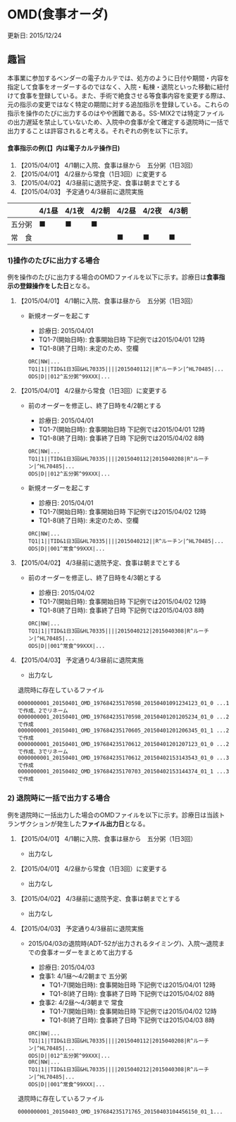# OMD(食事オーダ)
更新日: 2015/12/24

## 趣旨
本事業に参加するベンダーの電子カルテでは、処方のように日付や期間・内容を指定して食事をオーダーするのではなく、入院・転棟・退院といった移動に紐付けて食事を登録している。また、手術で絶食させる等食事内容を変更する際は、元の指示の変更ではなく特定の期間に対する追加指示を登録している。これらの指示を操作のたびに出力するのはやや困難である。SS-MIX2では特定ファイルの出力遅延を禁止していないため、入院中の食事が全て確定する退院時に一括で出力することは許容されると考える。それぞれの例を以下に示す。

#### 食事指示の例(【】内は電子カルテ操作日)
1. 【2015/04/01】 4/1朝に入院、食事は昼から　五分粥（1日3回）
2. 【2015/04/01】 4/2昼から常食（1日3回）に変更する
3. 【2015/04/02】 4/3昼前に退院予定、食事は朝までとする
4. 【2015/04/03】 予定通り4/3昼前に退院実施
 
||4/1昼|4/1夜|4/2朝|4/2昼|4/2夜|4/3朝|
|----|----|----|----|----|----|----|
|五分粥|■|■|■||||
|常　食||||■|■|■|


### 1)操作のたびに出力する場合
例を操作のたびに出力する場合のOMDファイルを以下に示す。診療日は**食事指示の登録操作をした日**となる。

1. 【2015/04/01】 4/1朝に入院、食事は昼から　五分粥（1日3回）

	* 新規オーダーを起こす

		* 診療日: 2015/04/01
    	* TQ1-7(開始日時): 食事開始日時 下記例では2015/04/01 12時
    	* TQ1-8(終了日時): 未定のため、空欄
    
    	```
    	ORC|NW|...
    	TQ1|1||TID&1日3回&HL70335||||2015040112||R^ルーチン|^HL70485|...
   		ODS|D||012^五分粥^99XXX|...
   		```

2. 【2015/04/01】 4/2昼から常食（1日3回）に変更する

	* 前のオーダーを修正し、終了日時を4/2朝とする 

		* 診療日: 2015/04/01
    	* TQ1-7(開始日時): 食事開始日時 下記例では2015/04/01 12時
    	* TQ1-8(終了日時): 食事終了日時 下記例では2015/04/02 8時
    
    	```
    	ORC|NW|...
    	TQ1|1||TID&1日3回&HL70335||||2015040112|2015040208|R^ルーチン|^HL70485|...
   		ODS|D||012^五分粥^99XXX|...
   		```
        
    * 新規オーダーを起こす

		* 診療日: 2015/04/01
    	* TQ1-7(開始日時): 食事開始日時 下記例では2015/04/02 12時
    	* TQ1-8(終了日時): 未定のため、空欄
    
    	```
    	ORC|NW|...
    	TQ1|1||TID&1日3回&HL70335||||2015040212||R^ルーチン|^HL70485|...
   		ODS|D||001^常食^99XXX|...
   		```

3. 【2015/04/02】 4/3昼前に退院予定、食事は朝までとする

	* 前のオーダーを修正し、終了日時を4/3朝とする

		* 診療日: 2015/04/02
    	* TQ1-7(開始日時): 食事開始日時 下記例では2015/04/02 12時
    	* TQ1-8(終了日時): 食事終了日時 下記例では2015/04/03 8時
    
    	```
    	ORC|NW|...
    	TQ1|1||TID&1日3回&HL70335||||2015040212|2015040308|R^ルーチン|^HL70485|...
   		ODS|D||001^常食^99XXX|...
   		```
        
4. 【2015/04/03】 予定通り4/3昼前に退院実施

	* 出力なし
    
	退院時に存在しているファイル
    	
    ```
  	0000000001_20150401_OMD_197684235170598_20150401091234123_01_0 ...1で作成、2でリネーム
	0000000001_20150401_OMD_197684235170598_20150401201205234_01_0 ...2で作成
	0000000001_20150401_OMD_197684235170605_20150401201206345_01_1 ...2で作成
    0000000001_20150401_OMD_197684235170612_20150401201207123_01_0 ...2で作成、3でリネーム
	0000000001_20150401_OMD_197684235170612_20150402153143543_01_0 ...3で作成
	0000000001_20150402_OMD_197684235170703_20150402153144374_01_1 ...3で作成
   	```
    
### 2) 退院時に一括で出力する場合
例を退院時に一括出力した場合のOMDファイルを以下に示す。診療日は当該トランザクションが発生した**ファイル出力日**となる。

1. 【2015/04/01】 4/1朝に入院、食事は昼から　五分粥（1日3回）

    * 出力なし

2. 【2015/04/01】 4/2昼から常食（1日3回）に変更する

    * 出力なし

3. 【2015/04/02】 4/3昼前に退院予定、食事は朝までとする

    * 出力なし

4. 【2015/04/03】 予定通り4/3昼前に退院実施

    * 2015/04/03の退院時(ADT-52が出力されるタイミング)、入院～退院までの食事オーダーをまとめて出力する

        * 診療日: 2015/04/03
        * 食事1: 4/1昼～4/2朝まで 五分粥
            * TQ1-7(開始日時): 食事開始日時 下記例では2015/04/01 12時
            * TQ1-8(終了日時): 食事終了日時 下記例では2015/04/02 8時
        * 食事2: 4/2昼～4/3朝まで 常食
            * TQ1-7(開始日時): 食事開始日時 下記例では2015/04/02 12時
            * TQ1-8(終了日時): 食事終了日時 下記例では2015/04/03 8時
    
      ```
      ORC|NW|...
      TQ1|1||TID&1日3回&HL70335||||2015040112|2015040208|R^ルーチン|^HL70485|...
      ODS|D||012^五分粥^99XXX|...
      ORC|NW|...
      TQ1|1||TID&1日3回&HL70335||||2015040212|2015040308|R^ルーチン|^HL70485|...
      ODS|D||001^常食^99XXX|...
      ```
    
    退院時に存在しているファイル
    
    ```
    0000000001_20150403_OMD_197684235171765_20150403104456150_01_1...
    ```
    
